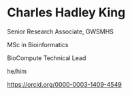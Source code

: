# Charles Hadley King

Senior Research Associate, GWSMHS

MSc in Bioinformatics

BioCompute Technical Lead

he/him


https://orcid.org/0000-0003-1409-4549
